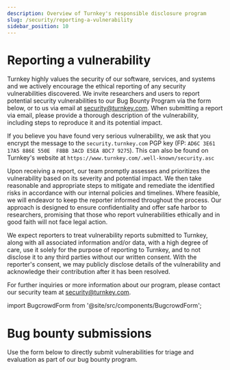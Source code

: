 ```yaml
---
description: Overview of Turnkey's responsible disclosure program
slug: /security/reporting-a-vulnerability
sidebar_position: 10
---
```


# Reporting a vulnerability

Turnkey highly values the security of our software, services, and systems and we actively encourage the ethical reporting of any security vulnerabilities discovered. We invite researchers and users to report potential security vulnerabilities to our Bug Bounty Program via the form below, or to us via email at [security@turnkey.com](mailto:security@turnkey.com). When submitting a report via email, please provide a thorough description of the vulnerability, including steps to reproduce it and its potential impact.

If you believe you have found very serious vulnerability, we ask that you
encrypt the message to the `security.turnkey.com` PGP key (FP: `AD6C 3E61 17A5
886E 550E  F8BB 3ACD E5EA 8DC7 9275`). This can also be found on Turnkey's
website at `https://www.turnkey.com/.well-known/security.asc`

Upon receiving a report, our team promptly assesses and prioritizes the vulnerability based on its severity and potential impact. We then take reasonable and appropriate steps to mitigate and remediate the identified risks in accordance with our internal policies and timelines. Where feasible, we will endeavor to keep the reporter informed throughout the process. Our approach is designed to ensure confidentiality and offer safe harbor to researchers, promising that those who report vulnerabilities ethically and in good faith will not face legal action.

We expect reporters to treat vulnerability reports submitted to Turnkey, along with all associated information and/or data, with a high degree of care, use it solely for the purpose of reporting to Turnkey, and to not disclose it to any third parties without our written consent. With the reporter's consent, we may publicly disclose details of the vulnerability and acknowledge their contribution after it has been resolved.

For further inquiries or more information about our program, please contact our security team at [security@turnkey.com](mailto:security@turnkey.com).

import BugcrowdForm from '@site/src/components/BugcrowdForm';

# Bug bounty submissions

Use the form below to directly submit vulnerabilities for triage and evaluation as part of our bug bounty program.

<BugcrowdForm />
